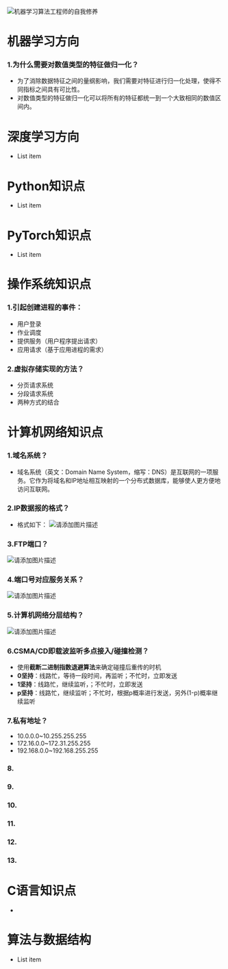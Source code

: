![机器学习算法工程师的自我修养](https://img-blog.csdnimg.cn/1502704f4f3a4da08934a3ef2dc4d03f.png)
# 机器学习方向
### 1.为什么需要对数值类型的特征做归一化？
 - 为了消除数据特征之间的量纲影响，我们需要对特征进行归一化处理，使得不同指标之间具有可比性。
 - 对数值类型的特征做归一化可以将所有的特征都统一到一个大致相同的数值区间内。

# 深度学习方向

 - List item

# Python知识点

 - List item

# PyTorch知识点

 - List item

# 操作系统知识点
### 1.引起创建进程的事件：
 -  用户登录
 - 作业调度
 - 提供服务（用户程序提出请求）
 - 应用请求（基于应用进程的需求）
### 2.虚拟存储实现的方法？
 - 分页请求系统
 - 分段请求系统
 - 两种方式的结合

# 计算机网络知识点
### 1.域名系统？
 - 域名系统（英文：Domain Name System，缩写：DNS）是互联网的一项服务。它作为将域名和IP地址相互映射的一个分布式数据库，能够使人更方便地访问互联网。
### 2.IP数据报的格式？
 - 格式如下：
![请添加图片描述](https://img-blog.csdnimg.cn/ae0212e9a7044bf9bb1a3e97d722233b.png)
### 3.FTP端口？
![请添加图片描述](https://img-blog.csdnimg.cn/4dd72cb70b8a404dac99969a76c90b92.png)
 ### 4.端口号对应服务关系？
![请添加图片描述](https://img-blog.csdnimg.cn/1d949871d9624254ac438828a380dfa2.png)
### 5.计算机网络分层结构？
![请添加图片描述](https://img-blog.csdnimg.cn/4e0ef3f2568d4182afc1f15b2edeae82.png)
### 6.CSMA/CD即载波监听多点接入/碰撞检测？
 - 使用**截断二进制指数退避算法**来确定碰撞后重传的时机
 - **0坚持**：线路忙，等待一段时间，再监听；不忙时，立即发送
 - **1坚持**：线路忙，继续监听，；不忙时，立即发送
 - **p坚持**：线路忙，继续监听；不忙时，根据p概率进行发送，另外(1-p)概率继续监听
### 7.私有地址？
 - 10.0.0.0~10.255.255.255
 - 172.16.0.0~172.31.255.255
 - 192.168.0.0~192.168.255.255
### 8.


### 9.


### 10.

### 11.

### 12.

### 13.
# C语言知识点

 - 

# 算法与数据结构

 - List item
